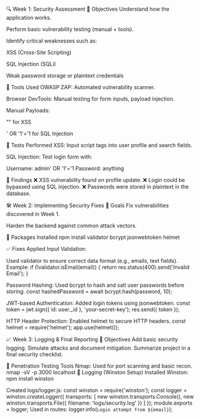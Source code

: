 🔍 Week 1: Security Assessment
🎯 Objectives
Understand how the application works.

Perform basic vulnerability testing (manual + tools).

Identify critical weaknesses such as:

XSS (Cross-Site Scripting)

SQL Injection (SQLi)

Weak password storage or plaintext credentials

🧪 Tools Used
OWASP ZAP: Automated vulnerability scanner.

Browser DevTools: Manual testing for form inputs, payload injection.

Manual Payloads:

"<script>alert('XSS')</script>" for XSS

' OR '1'='1 for SQL Injection

📝 Tests Performed
XSS: Input script tags into user profile and search fields.

SQL Injection: Test login form with:

Username: admin' OR '1'='1
Password: anything

📌 Findings
❌ XSS vulnerability found on profile update.
❌ Login could be bypassed using SQL injection.
❌ Passwords were stored in plaintext in the database.

🛠️ Week 2: Implementing Security Fixes
🎯 Goals
Fix vulnerabilities discovered in Week 1.

Harden the backend against common attack vectors.

🔐 Packages Installed
npm install validator bcrypt jsonwebtoken helmet

✅ Fixes Applied
Input Validation:

Used validator to ensure correct data format (e.g., emails, text fields).
Example:
if (!validator.isEmail(email)) {
  return res.status(400).send('Invalid Email');
}

Password Hashing:
   Used bcrypt to hash and salt user passwords before storing.
const hashedPassword = await bcrypt.hash(password, 10);

JWT-based Authentication:
   Added login tokens using jsonwebtoken.
const token = jwt.sign({ id: user._id }, 'your-secret-key');
res.send({ token });

HTTP Header Protection:
  Enabled helmet to secure HTTP headers.
const helmet = require('helmet');
app.use(helmet());

📈 Week 3: Logging & Final Reporting
🎯 Objectives
Add basic security logging.
Simulate attacks and document mitigation.
Summarize project in a final security checklist.

🧪 Penetration Testing Tools
Nmap: Used for port scanning and basic recon.
nmap -sV -p 3000 localhost
📝 Logging (Winston Setup)
Installed Winston:
npm install winston

Created logs/logger.js:
const winston = require('winston');
const logger = winston.createLogger({
  transports: [
    new winston.transports.Console(),
    new winston.transports.File({ filename: 'logs/security.log' })
  ]
});
module.exports = logger;
Used in routes:
logger.info(`Login attempt from ${email}`);
